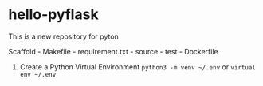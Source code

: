 # hello-pyflask

This is a new repository for pyton

Scaffold
    - Makefile
    - requirement.txt
    - source
    - test
    - Dockerfile

1. Create a Python Virtual Environment `python3 -m venv ~/.env` or `virtual env ~/.env`
